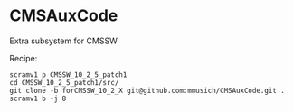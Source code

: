 CMSAuxCode
==========

Extra subsystem for CMSSW

Recipe:
```
scramv1 p CMSSW_10_2_5_patch1
cd CMSSW_10_2_5_patch1/src/  
git clone -b forCMSSW_10_2_X git@github.com:mmusich/CMSAuxCode.git .  
scramv1 b -j 8   
```
